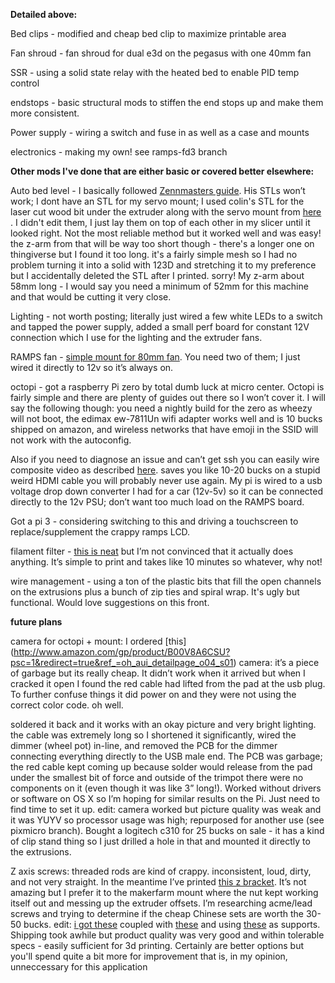 **Detailed above:**

Bed clips - modified and cheap bed clip to maximize printable area

Fan shroud - fan shroud for dual e3d on the pegasus with one 40mm fan

SSR - using a solid state relay with the heated bed to enable PID temp control

endstops - basic structural mods to stiffen the end stops up and make them more consistent. 

Power supply - wiring a switch and fuse in as well as a case and mounts

electronics - making my own! see ramps-fd3 branch 

**Other mods I've done that are either basic or covered better elsewhere:**

Auto bed level - I basically followed [Zennmasters guide](http://zennmaster.com/random-things/auto-bed-leveling-for-the-makerfarm-prusa-i3-part-1-assembly-and-basic-setup). His STLs won’t work; I dont have an STL for my servo mount; I used colin's STL for the laser cut wood bit under the extruder along with the servo mount from [here](http://www.thingiverse.com/thing:735410/) . I didn't edit them, I just lay them on top of each other in my slicer until it looked right. Not the most reliable method but it worked well and was easy! the z-arm from that will be way too short though - there's a longer one on thingiverse but I found it too long. it's a fairly simple mesh so I had no problem turning it into a solid with 123D and stretching it to my preference but I accidentally deleted the STL after I printed. sorry! My z-arm about 58mm long - I would say you need a minimum of 52mm for this machine and that would be cutting it very close.

Lighting - not worth posting; literally just wired a few white LEDs to a switch and tapped the power supply, added a small perf board for constant 12V connection which I use for the lighting and the extruder fans. 

RAMPS fan - [simple mount for 80mm fan](http://www.thingiverse.com/thing:806125). You need two of them; I just wired it directly to 12v so it’s always on.

octopi - got a raspberry Pi zero by total dumb luck at micro center. Octopi is fairly simple and there are plenty of guides out there so I won’t cover it. I will say the following though: you need a nightly build for the zero as wheezy will not boot, the edimax ew-7811Un wifi adapter works well and is 10 bucks shipped on amazon, and wireless networks that have emoji in the SSID will not work with the autoconfig. 

Also if you need to diagnose an issue and can’t get ssh you can easily wire composite video as described [here](http://raspberrypi.stackexchange.com/questions/38812/pi-zero-video-out-header). saves you like 10-20 bucks on a stupid weird HDMI cable you will probably never use again. My pi is wired to a usb voltage drop down converter I had for a car (12v-5v) so it can be connected directly to the 12v PSU; don’t want too much load on the RAMPS board.

Got a pi 3 - considering switching to this and driving a touchscreen to replace/supplement the crappy ramps LCD.

filament filter - [this is neat](http://www.thingiverse.com/thing:492067) but I’m not convinced that it actually does anything. It’s simple to print and takes like 10 minutes so whatever, why not!

wire management - using a ton of the plastic bits that fill the open channels on the extrusions plus a bunch of zip ties and spiral wrap. It's ugly but functional. Would love suggestions on this front.

**future plans**

camera for octopi + mount: I ordered [this] (http://www.amazon.com/gp/product/B00V8A6CSU?psc=1&redirect=true&ref_=oh_aui_detailpage_o04_s01) camera:
it’s a piece of garbage but its really cheap. It didn’t work when it arrived but when I cracked it open I found the red cable had lifted from the pad at the usb plug. To further confuse things it did power on and they were not using the correct color code. oh well. 

soldered it back and it works with an okay picture and very bright lighting. the cable was extremely long so I shortened it significantly, wired the dimmer (wheel pot) in-line, and removed the PCB for the dimmer connecting everything directly to the USB male end. The PCB was garbage; the red cable kept coming up because solder would release from the pad under the smallest bit of force and outside of the trimpot there were no components on it (even though it was like 3” long!). Worked without drivers or software on OS X so I’m hoping for similar results on the Pi. Just need to find time to set it up.
edit: camera worked but picture quality was weak and it was YUYV so processor usage was high; repurposed for another use (see pixmicro branch). Bought a logitech c310 for 25 bucks on sale - it has a kind of clip stand thing so I just drilled a hole in that and mounted it directly to the extrusions. 

Z axis screws: threaded rods are kind of crappy. inconsistent, loud, dirty, and not very straight. In the meantime I’ve printed [this z bracket](http://www.thingiverse.com/thing:769057). It’s not amazing but I prefer it to the makerfarm mount where the nut kept working itself out and messing up the extruder offsets.
I’m researching acme/lead screws and trying to determine if the cheap Chinese sets are worth the 30-50 bucks.
edit: [i got these](http://www.qtecstore.com/pages/leadscrew_nuts/8mm_leadscrew_nuts/8mm_395_leadscrew_nut2/page.html) coupled with [these](http://www.amazon.com/uxcell-5mmx8mm-Helical-Coupler-Coupling/dp/B00KHTVOEU?ie=UTF8&psc=1&redirect=true&ref_=od_aui_detailpages07) and using [these](http://www.amazon.com/uxcell®-Inner-Linear-Shaft-Support/dp/B00AUBG3PA?ie=UTF8&psc=1&redirect=true&ref_=oh_aui_detailpage_o03_s00) as supports. Shipping took awhile but product quality was very good and within tolerable specs - easily sufficient for 3d printing. Certainly are better options but you'll spend quite a bit more for improvement that is, in my opinion, unneccessary for this application




